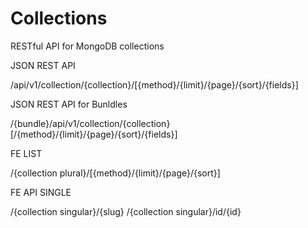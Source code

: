 Collections
===========

RESTful API for MongoDB collections


JSON REST API

/api/v1/collection/{collection}/[{method}/{limit}/{page}/{sort}/{fields}]

JSON REST API for Bunldles

/{bundle}/api/v1/collection/{collection}[/{method}/{limit}/{page}/{sort}/{fields}]

FE LIST

/{collection plural}/[{method}/{limit}/{page}/{sort}]

FE API SINGLE

/{collection singular}/{slug}
/{collection singular}/id/{id}